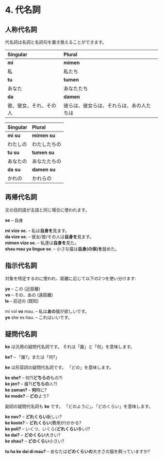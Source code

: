 
# 4. 代名詞

## 人称代名詞

代名詞は名詞と名詞句を置き換えることができます。


| Singular    | Plural       |
|:------------|:-------------|
| **mi**      | **mimen**    |
| 私       | 私たち           |
| **tu**      | **tumen**    |
| あなた         | あなたたち      |
| **da**      | **damen**    |
| 彼、彼女、それ、その人 | 彼らは、彼女らは、それらは、あの人たちは |

| Singular    | Plural       |
|:------------|:-------------|
| **mi su**   | **mimen su** |
| わたしの | わたしたちの |
| **tu su**   | **tumen su** |
| あなたの | あなたたちの |
| **da su**   | **damen su** |
| かれの | かれらの |


## 再帰代名詞

文の目的語が主語と同じ場合に使われます。

**se**
– 自身

**mi vize se.**
– 私は**自身を**見ます。  
**da vize se.**
– 彼女/彼/その人は**自身を**見ます。  
**mimen vize se.**
– 私達は**自身を**見た。  
**shau mau ya lingue se**.
– 小さな猫は**自身(の体)を**舐めた。


## 指示代名詞

対象を特定するのに使われ、距離に応じて以下の2つを使い分けます:

**ye**
– この (近距離)  
**vo**
– その、あの (遠距離)  
**la**
– 前述の (既知)

mi vol **vo** mau.
– 私は**あの**猫が欲しいです。  
**ye** she es hau.
– これはいいです。



## 疑問代名詞

**ke**
は汎用の疑問代名詞です。
それは「誰」と「何」を意味します。

**ke?**
– 「誰?」または「何?」  

**ke**
は形容詞の疑問代名詞です。
「どの」を意味します。

**ke she?**
– 何?(**どちらの**もの?)  
**ke jen?**
– 誰?(**どちらの**人?)  
**ke zaman?**
– **何**時に?  
**ke mode?**
– **どの**よう?

副詞の疑問代名詞も
**ke**
です。
「どのように」、「どのくらい」を意味します。


**ke nov?**
– **どれくらい**新しい?  
**ke koste?**
– **どれくらい**(費用が)かかる?  
**ke poli?**
– いくつ、いくら(**どれくらい**多い)?  
**ke dai?**
– **どのくらい**大きい?  
**ke shau?**
– **どのくらい**小さい?

**tu ha ke dai di mau?**
– あなたは**どのくらいの**大きさの猫を飼っていますか?



